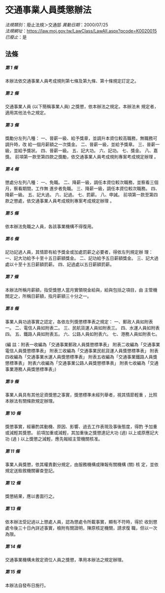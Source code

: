 # 交通事業人員獎懲辦法

*法規類別*：廢止法規＞交通部
*異動日期*：2000/07/25  
*法規網址*：https://law.moj.gov.tw/LawClass/LawAll.aspx?pcode=K0020015
*已廢止*：是


## 法條
##### 第 1 條
本辦法依交通事業人員考成規則第七條及第九條、第十條規定訂定之。

##### 第 2 條
交通事業人員 (以下簡稱事業人員) 之獎懲，依本辦法之規定。本辦法未
規定者，適用其他法令之規定。

##### 第 3 條
獎勵分左列八種：
一、晉薪一級、給予獎章，並調升本資位較高職務，無職務可調升時，改
    給一個月薪額之一次獎金。
二、晉薪一級，並給予獎章。
三、晉薪一級，並給予獎狀。
四、晉薪一級。
五、記大功。
六、記功。
七、獎金。
八、嘉獎。
前項第一款至第四款之獎勵，依交通事業人員考成規則專案考成規定辦理
。


##### 第 4 條
懲處分左列八種：
一、免職。
二、降薪一級，調任本資位較次職務，並察看三個月，察看期間，工作無
    進步者免職。
三、降薪一級，調任本資位較次職務。
四、降薪一級。
五、記大過。
六、記過。
七、罰薪。
八、申誡。
前項第一款至第四款之懲處，依交通事業人員考成規則專案考成規定辦理
。


##### 第 5 條
依本辦法免職之人員，各該事業機構不得復用。

##### 第 6 條
記功記過人員，其情節有給予獎金或加處罰薪之必要者，得依左列規定辦
理：
一、記大功給予十至十五日薪額獎金。
二、記功給予五日薪額獎金。
三、記大過處以十至十五日薪額罰薪。
四、記過處以五日薪額罰薪。


##### 第 7 條
本辦法所稱月薪額，指受獎懲人當月實領現金給與，給與包括之項目，由
主管機關定之，所稱日薪額，指月薪額三十分之一。

##### 第 8 條
事業人員功過事實之認定，各依左列獎懲標準表之規定：
一、郵政人員如附表一。
二、電信人員如附表二。
三、民航貨運人員如附表三。
四、水運人員如附表四。
五、鐵路人員如附表五。
六、公路人員如附表六。
七、港務人員如附表七。

 (編      註：附表一收編為「交通事業郵政人員獎懲標準表」
              附表二收編為「交通事業電信人員獎懲標準表」
              附表三收編為「交通事業民航貨運人員獎懲標準表」
              附表四收編為「交通事業水運人員獎懲標準表」
              附表五收編為「交通事業鐵路人員獎懲標準表」
              附表六收編為「交通事業公路人員獎懲標準表」
              附表七收編為「交通事業港務人員獎懲標準表」)


##### 第 9 條
事業人員具有其他足資獎懲之事實，獎懲標準未經列舉者，視其情節輕重
，比照本辦法有關條款規定辦理。

##### 第 10 條
獎懲事實，經審酌其動機、原因、影響、過去工作表現及事後態度，得酌
予加重或減輕其獎懲。
前項加重或減輕，其加重後之獎懲達記大功 (過) 以上或原應記大功 (過
) 以上獎懲之減輕，應先報經主管機關核准。

##### 第 11 條
事業人員獎懲，依其權責劃分規定，由服務機構或陳報有關機構 (關) 核
定，並依規定送銓敘機關審查登記。

##### 第 12 條
獎懲結果，應以書面行之。

##### 第 13 條
依本辦法受記過以上懲處人員，認為懲處令所載事實，顯有不符時，得於
收到懲處令後三十日內詳述事實，檢附有關證明，陳原核定機關，請求復
職，但以一次為限。

##### 第 14 條
交通事業機構未敘定資位人員之獎懲，準用本辦法之規定辦理。

##### 第 15 條
本辦法自發布日施行。


